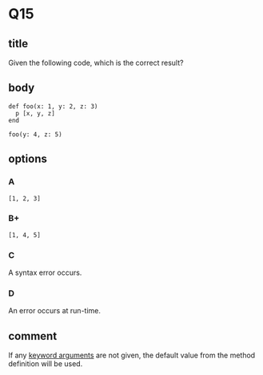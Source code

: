 # Q15

## title

Given the following code, which is the correct result?

## body

```
def foo(x: 1, y: 2, z: 3)
  p [x, y, z]
end

foo(y: 4, z: 5)
```

## options

### A

`[1, 2, 3]`

### B+

`[1, 4, 5]`

### C

A syntax error occurs.

### D

An error occurs at run-time.

## comment

If any [keyword arguments](https://docs.ruby-lang.org/en/3.1/syntax/calling_methods_rdoc.html#label-Keyword+Arguments) are not given, the default value from the method definition will be used.
